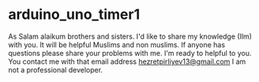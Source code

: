 # arduino_uno_timer1
As Salam alaikum brothers and sisters.  I'd like to share my knowledge (Ilm) with you. It will be helpful Muslims and non muslims. If anyone has questions please share your problems with me. I'm ready to helpful to you. You contact me with that email address hezretpirliyev13@gmail.com  I am not a professional developer.
